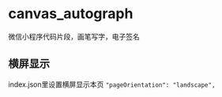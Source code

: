 # canvas_autograph
微信小程序代码片段，画笔写字，电子签名

## 横屏显示
index.json里设置横屏显示本页
`
"pageOrientation": "landscape",
`
